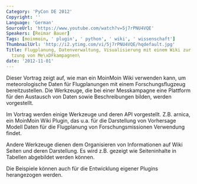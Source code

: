 ```yaml
---
Category: 'PyCon DE 2012'
Copyright: ''
Language: 'German'
SourceUrl: 'https://www.youtube.com/watch?v=5j7rPNU4VQE'
Speakers: [Reimar Bauer]
Tags: [moinmoin, ' plugin', ' python', ' wiki', ' wissenschaft']
ThumbnailUrl: 'http://i2.ytimg.com/vi/5j7rPNU4VQE/hqdefault.jpg'
Title: Flugplanung, Datenverwaltung, Visualisierung mit einem Wiki zur Unterst\xFC\
  tzung von Me\xDFkampagnen\
date: '2012-11-01'
---
```

Dieser Vortrag zeigt auf, wie man ein MoinMoin Wiki verwenden kann, um
meteorologische Daten für Flugplanungen mit einem Forschungsflugzeug
bereitzustellen. Die Werkzeuge, die bei einer Messkampagne eine Plattform für
den Austausch von Daten sowie Beschreibungen bilden, werden vorgestellt.

Im Vortrag werden einige Werkzeuge und deren API vorgestellt. Z.B. arnica, ein
MoinMoin Wiki Plugin, das u.a. für die Darstellung von Vorhersage Modell Daten
für die Flugplanung von Forschungsmissionen Verwendung findet.

Andere Werkzeuge dienen dem Organisieren von Informationen auf Wiki Seiten und
deren Darstellung. Es wird z.B. gezeigt wie Seiteninhalte in Tabellen
abgebildet werden können.

Die Beispiele können auch für die Entwicklung eigener Plugins herangezogen
werden.
